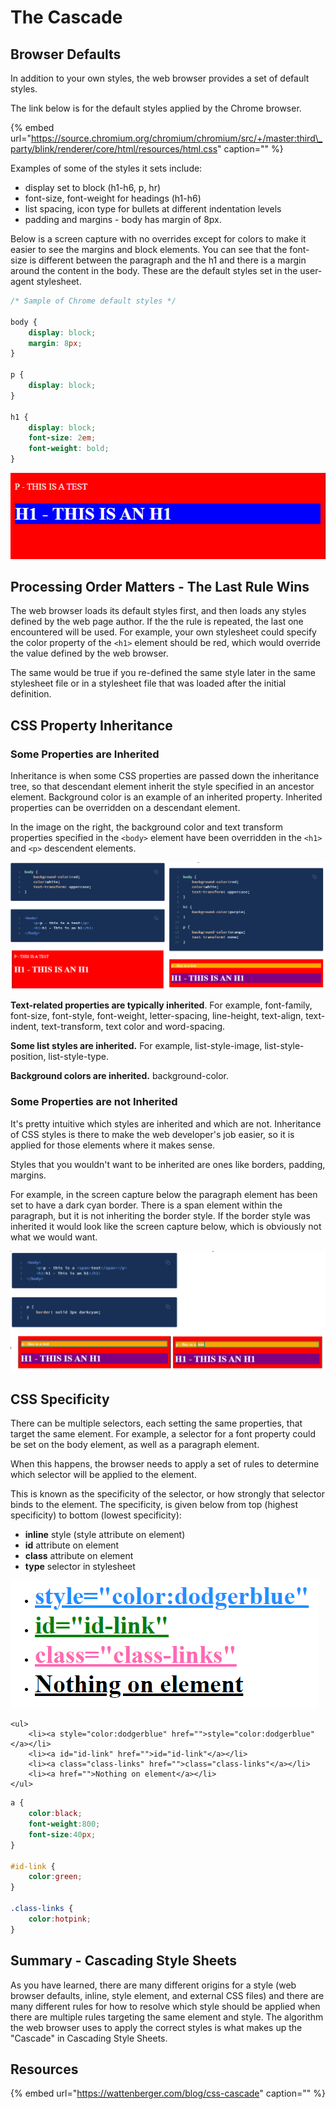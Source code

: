 # The Cascade

## Browser Defaults

In addition to your own styles, the web browser provides a set of default styles.

The link below is for the default styles applied by the Chrome browser.

{% embed url="https://source.chromium.org/chromium/chromium/src/+/master:third\_party/blink/renderer/core/html/resources/html.css" caption="" %}

Examples of some of the styles it sets include:

* display set to block \(h1-h6, p, hr\)
* font-size, font-weight for headings \(h1-h6\)
* list spacing, icon type for bullets at different indentation levels
* padding and margins - body has margin of 8px.

Below is a screen capture with no overrides except for colors to make it easier to see the margins and block elements. You can see that the font-size is different between the paragraph and the h1 and there is a margin around the content in the body. These are the default styles set in the user-agent stylesheet.

```css
/* Sample of Chrome default styles */

body {
    display: block;
    margin: 8px;
}

p {
    display: block;
}

h1 {
    display: block;
    font-size: 2em;
    font-weight: bold;
}
```

![](../../.gitbook/assets/image%20%28251%29.png)

## Processing Order Matters - The Last Rule Wins

The web browser loads its default styles first, and then loads any styles defined by the web page author. If the the rule is repeated, the last one encountered will be used. For example, your own stylesheet could specify the color property of the `<h1>` element should be red, which would override the value defined by the web browser.

The same would be true if you re-defined the same style later in the same stylesheet file or in a stylesheet file that was loaded after the initial definition.

## CSS Property Inheritance

### Some Properties are Inherited

Inheritance is when some CSS properties are passed down the inheritance tree, so that descendant element inherit the style specified in an ancestor element. Background color is an example of an inherited property. Inherited properties can be overridden on a descendant element.

In the image on the right, the background color and text transform properties specified in the `<body>` element have been overridden in the `<h1>` and `<p>` descendent elements.

![](../../.gitbook/assets/image%20%28260%29.png)

**Text-related properties are typically inherited**. For example, font-family, font-size, font-style, font-weight, letter-spacing, line-height, text-align, text-indent, text-transform, text color and word-spacing.

**Some list styles are inherited.** For example, list-style-image, list-style-position, list-style-type.

**Background colors are inherited.** background-color.

### Some Properties are not Inherited

It's pretty intuitive which styles are inherited and which are not. Inheritance of CSS styles is there to make the web developer's job easier, so it is applied for those elements where it makes sense.

Styles that you wouldn't want to be inherited are ones like borders, padding, margins.

For example, in the screen capture below the paragraph element has been set to have a dark cyan border. There is a span element within the paragraph, but it is not inheriting the border style. If the border style was inherited it would look like the screen capture below, which is obviously not what we would want.

![](../../.gitbook/assets/image%20%28256%29.png)

## CSS Specificity

There can be multiple selectors, each setting the same properties, that target the same element. For example, a selector for a font property could be set on the body element, as well as a paragraph element.

When this happens, the browser needs to apply a set of rules to determine which selector will be applied to the element.

This is known as the specificity of the selector, or how strongly that selector binds to the element. The specificity, is given below from top \(highest specificity\) to bottom \(lowest specificity\):

* **inline** style \(style attribute on element\)
* **id** attribute on element
* **class** attribute on element
* **type** selector in stylesheet

![](../../.gitbook/assets/image%20%28247%29.png)

```markup
<ul>
    <li><a style="color:dodgerblue" href="">style="color:dodgerblue"</a></li>
    <li><a id="id-link" href="">id="id-link"</a></li>
    <li><a class="class-links" href="">class="class-links"</a></li>
    <li><a href="">Nothing on element</a></li>
</ul>
```

```css
a {
    color:black;
    font-weight:800;
    font-size:40px;
}

#id-link {
    color:green;
}

.class-links {
    color:hotpink;
}
```

## Summary - Cascading Style Sheets

As you have learned, there are many different origins for a style \(web browser defaults, inline, style element, and external CSS files\) and there are many different rules for how to resolve which style should be applied when there are multiple rules targeting the same element and style. The algorithm the web browser uses to apply the correct styles is what makes up the "Cascade" in Cascading Style Sheets.

## Resources

{% embed url="https://wattenberger.com/blog/css-cascade" caption="" %}

